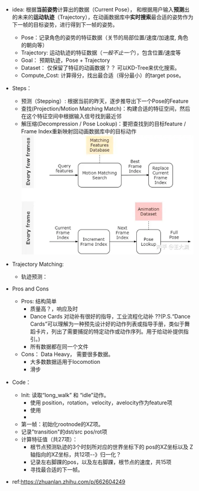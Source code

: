 - idea: 根据**当前姿势**计算出的数据（Current Pose）， 和根据用户输入**预测**出的未来的**运动轨迹**（Trajectory），在动画数据库中**实时搜索**最合适的姿势作为下一帧的目标姿势，进行得到下一帧的姿势。
  - Pose：记录角色的姿势的特征数据（关节的局部位置/速度/加速度, 角色的朝向等）
  - Trajectory: 运动轨迹的特征数据（*一般不止一个*），包含位置/速度等
  - Goal： 预期轨迹，Pose + Trajectory
  - Dataset： 仅保留了特征的动画数据？？ 可以KD-Tree来优化搜索。
  - Compute_Cost: 计算得分，找出最合适（得分最小）的target pose。 

- Steps：
  - 预测（Stepping）: 根据当前的昨天，逐步推导出下一个Pose的Feature
  - 查找(Projection/Motion Matching Match)：构建合适的特征空间，然后在这个特征空间中根据输入信号找到最近邻
  - 解压缩(Decompression / Pose Lookup)：要把查找到的目标feature / Frame Index重新映射回动画数据库中的目标动作
![v2-086a351efc76c4790d5c215de26ed270_720w](https://raw.githubusercontent.com/hwubh/Temp-Pics/main/v2-086a351efc76c4790d5c215de26ed270_720w.webp)

- Trajectory Matching: 
  - 轨迹预测：

- Pros and Cons
  - Pros: 结构简单
    - 质量高？，响应及时
    - Dance Cards 对动补有很好的指导，工业流程化动补 ??(P.S.“Dance Cards”可以理解为一种预先设计好的动作列表或指导手册，类似于舞蹈卡片，列出了需要捕捉的特定动作或动作序列。用于给动补提供指引。)
    - 所有数据都在同一个文件
  - Cons： Data Heavy， 需要很多数据。
    - 大多数数据适用于locomotion
    - 滑步


- Code：
  - Init: 读取“long_walk” 和 “idle”动作。
    - 使用 position，rotation，velocity，avelocity作为feature项
    - 使用 
    - 
  - 第一帧：初始化rootnode的XZ项。 
  - 记录"transition"的dst/src pos/rot项
  - 计算特征值（共27项）：
    - 根节点预测轨迹的3个时刻所对应的世界坐标下的 pos的XZ坐标以及 Z轴指向的XZ坐标，共12项--》归一化？
    - 记录左右脚踝的pos，以及左右脚踝，根节点的速度，共15项
    - 寻找最合适的下一帧。


- ref:https://zhuanlan.zhihu.com/p/662604249 